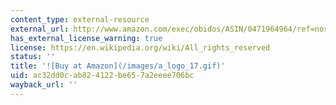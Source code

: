 ```yaml
---
content_type: external-resource
external_url: http://www.amazon.com/exec/obidos/ASIN/0471964964/ref=nosim/mitopencourse-20
has_external_license_warning: true
license: https://en.wikipedia.org/wiki/All_rights_reserved
status: ''
title: '![Buy at Amazon](/images/a_logo_17.gif)'
uid: ac32dd0c-ab82-4122-be65-7a2eeee706bc
wayback_url: ''
---
```

